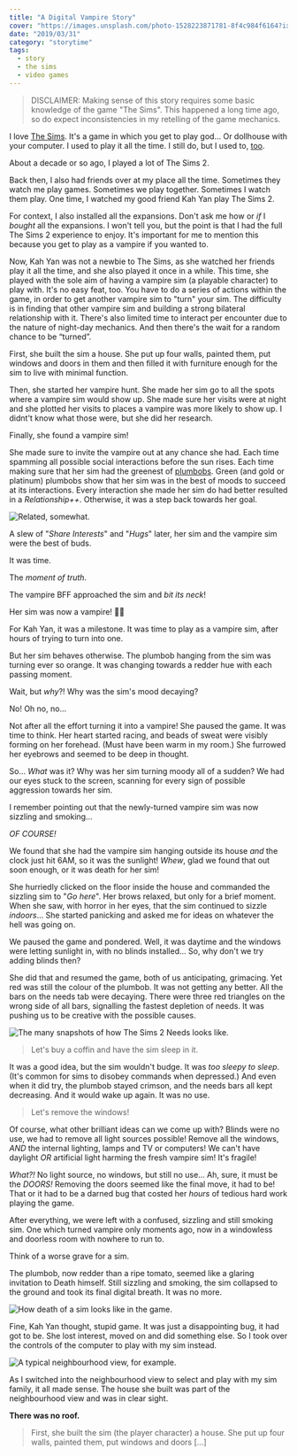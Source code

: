```yaml
---
title: "A Digital Vampire Story"
cover: "https://images.unsplash.com/photo-1528223871781-8f4c984f6164?ixlib=rb-1.2.1&ixid=eyJhcHBfaWQiOjEyMDd9&auto=format&fit=crop&w=750&q=80"
date: "2019/03/31"
category: "storytime"
tags:
  - story
  - the sims
  - video games
---
```


> DISCLAIMER: Making sense of this story requires some basic knowledge of the game "The Sims". This happened a long time ago, so do expect inconsistencies in my retelling of the game mechanics.

I love [The Sims](https://en.wikipedia.org/wiki/The_Sims). It's a game in which you get to play god... Or dollhouse with your computer. I used to play it all the time. I still do, but I used to, [too](https://www.youtube.com/watch?v=ndBjraV-3UY).

About a decade or so ago, I played a lot of The Sims 2.

Back then, I also had friends over at my place all the time. Sometimes they watch me play games. Sometimes we play together. Sometimes I watch them play. One time, I watched my good friend Kah Yan play The Sims 2.

For context, I also installed all the expansions. Don't ask me how or _if_ I _bought_ all the expansions. I won't tell you, but the point is that I had the full The Sims 2 experience to enjoy. It's important for me to mention this because you get to play as a vampire if you wanted to.

Now, Kah Yan was not a newbie to The Sims, as she watched her friends play it all the time, and she also played it once in a while. This time, she played with the sole aim of having a vampire sim (a playable character) to play with. It's no easy feat, too. You have to do a series of actions within the game, in order to get another vampire sim to "turn" your sim. The difficulty is in finding that other vampire sim and building a strong bilateral relationship with it. There's also limited time to interact per encounter due to the nature of night-day mechanics. And then there's the wait for a random chance to be “turned”.

First, she built the sim a house. She put up four walls, painted them, put windows and doors in them and then filled it with furniture enough for the sim to live with minimal function.

Then, she started her vampire hunt. She made her sim go to all the spots where a vampire sim would show up. She made sure her visits were at night and she plotted her visits to places a vampire was more likely to show up. I didnt't know what those were, but she did her research.

Finally, she found a vampire sim!

She made sure to invite the vampire out at any chance she had. Each time spamming all possible social interactions before the sun rises. Each time making sure that her sim had the greenest of [plumbobs](https://sims.fandom.com/wiki/Plumbob). Green (and gold or platinum) plumbobs show that her sim was in the best of moods to succeed at its interactions. Every interaction she made her sim do had better resulted in a _Relationship++_. Otherwise, it was a step back towards her goal.

![Related, somewhat.](./relationship.png)

A slew of "_Share Interests_" and "_Hugs_" later, her sim and the vampire sim were the best of buds.

It was time.

The _moment of truth_.

The vampire BFF approached the sim and _bit its neck_!

Her sim was now a vampire! 🧛‍♂️

For Kah Yan, it was a milestone. It was time to play as a vampire sim, after hours of trying to turn into one.

But her sim behaves otherwise. The plumbob hanging from the sim was turning ever so orange. It was changing towards a redder hue with each passing moment.

Wait, but _why_?! Why was the sim's mood decaying?

No! Oh no, no...

Not after all the effort turning it into a vampire! She paused the game. It was time to think. Her heart started racing, and beads of sweat were visibly forming on her forehead. (Must have been warm in my room.) She furrowed her eyebrows and seemed to be deep in thought.

So... _What_ was it? Why was her sim turning moody all of a sudden? We had our eyes stuck to the screen, scanning for every sign of possible aggression towards her sim.

I remember pointing out that the newly-turned vampire sim was now sizzling and smoking...

_OF COURSE!_

We found that she had the vampire sim hanging outside its house _and_ the clock just hit 6AM, so it was the sunlight! _Whew_, glad we found that out soon enough, or it was death for her sim!

She hurriedly clicked on the floor inside the house and commanded the sizzling sim to "_Go here_". Her brows relaxed, but only for a brief moment. When she saw, with horror in her eyes, that the sim continued to sizzle _indoors_... She started panicking and asked me for ideas on whatever the hell was going on.

We paused the game and pondered. Well, it was daytime and the windows were letting sunlight in, with no blinds installed... So, why don't we try adding blinds then?

She did that and resumed the game, both of us anticipating, grimacing. Yet red was still the colour of the plumbob. It was not getting any better. All the bars on the needs tab were decaying. There were three red triangles on the wrong side of all bars, signalling the fastest depletion of needs. It was pushing us to be creative with the possible causes.

![The many snapshots of how The Sims 2 Needs looks like.](./needs.gif)

> Let's buy a coffin and have the sim sleep in it.

It was a good idea, but the sim wouldn't budge. It was _too sleepy to sleep_. (It's common for sims to disobey commands when depressed.) And even when it did try, the plumbob stayed crimson, and the needs bars all kept decreasing. And it would wake up again. It was no use.

> Let's remove the windows!

Of course, what other brilliant ideas can we come up with? Blinds were no use, we had to remove all light sources possible! Remove all the windows, _AND_ the internal lighting, lamps and TV or computers! We can't have daylight _OR_ artificial light harming the fresh vampire sim! It's fragile!

_What?!_ No light source, no windows, but still no use... Ah, sure, it must be the _DOORS!_ Removing the doors seemed like the final move, it had to be! That or it had to be a darned bug that costed her _hours_ of tedious hard work playing the game.

After everything, we were left with a confused, sizzling and still smoking sim. One which turned vampire only moments ago, now in a windowless and doorless room with nowhere to run to.

Think of a worse grave for a sim.

The plumbob, now redder than a ripe tomato, seemed like a glaring invitation to Death himself. Still sizzling and smoking, the sim collapsed to the ground and took its final digital breath. It was no more.

![How death of a sim looks like in the game.](./Death.jpg)

Fine, Kah Yan thought, stupid game. It was just a disappointing bug, it had got to be. She lost interest, moved on and did something else. So I took over the controls of the computer to play with my sim instead.

![A typical neighbourhood view, for example.](./neighbourhood.jpg)

As I switched into the neighbourhood view to select and play with my sim family, it all made sense. The house she built was part of the neighbourhood view and was in clear sight.

**There was no roof.**

> First, she built the sim (the player character) a house. She put up four walls, painted them, put windows and doors \[...\]
